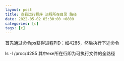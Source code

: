 ```yaml
---
layout: post
title: 查看运行程序 进程所在目录 路径
date: 2022-05-02 05:30:00 +0800
categories: [c]
tags: [c]
---
```

首先通过命令ps获得进程PID：如4285，然后执行下述命令

ls -l /proc/4285
其中exe所在行即为可执行文件的全路径